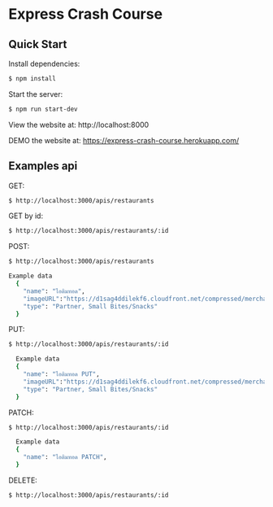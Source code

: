 # Express Crash Course

## Quick Start
  Install dependencies:

```bash
$ npm install
```

  Start the server:

```bash
$ npm run start-dev
```
  View the website at: http://localhost:8000
  
  DEMO the website at: https://express-crash-course.herokuapp.com/

## Examples api

  GET:
```bash
$ http://localhost:3000/apis/restaurants
```  
  GET by id:
```bash
$ http://localhost:3000/apis/restaurants/:id
```  
 POST:
```bash
$ http://localhost:3000/apis/restaurants

Example data
  {
    "name": "ไอติมทอด",
    "imageURL":"https://d1sag4ddilekf6.cloudfront.net/compressed/merchants/3-CZNTJCKZEF3WE2/hero/3506e7a5051f4a8ebddf03a1a6f610fc_1599813799805006784.jpeg",
    "type": "Partner, Small Bites/Snacks"
  }
```
  PUT:
```bash
$ http://localhost:3000/apis/restaurants/:id

  Example data
  {
    "name": "ไอติมทอด PUT",
    "imageURL":"https://d1sag4ddilekf6.cloudfront.net/compressed/merchants/3-CZNTJCKZEF3WE2/hero/3506e7a5051f4a8ebddf03a1a6f610fc_1599813799805006784.jpeg",
    "type": "Partner, Small Bites/Snacks"
  }
```  
  PATCH:
```bash
$ http://localhost:3000/apis/restaurants/:id

  Example data
  {
    "name": "ไอติมทอด PATCH",
  }
``` 
  DELETE:
```bash
$ http://localhost:3000/apis/restaurants/:id
```  

   
